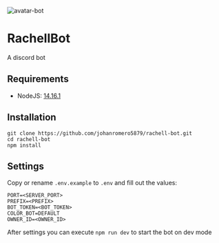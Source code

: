 ![avatar-bot](https://raw.github.com/johanromero5879/rachell-bot/main/assets/img/avatar_bot.jpg)
# RachellBot
A discord bot

## Requirements
- NodeJS: [14.16.1](https://nodejs.org/dist/v14.16.1/)

## Installation
```
git clone https://github.com/johanromero5879/rachell-bot.git
cd rachell-bot
npm install
```

## Settings
Copy or rename `.env.example` to `.env` and fill out the values:
```
PORT=<SERVER_PORT>
PREFIX=<PREFIX>
BOT_TOKEN=<BOT_TOKEN>
COLOR_BOT=DEFAULT
OWNER_ID=<OWNER_ID>
```

After settings you can execute `npm run dev` to start the bot on dev mode
